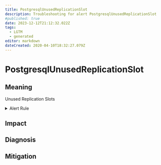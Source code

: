 ```yaml
---
title: PostgresqlUnusedReplicationSlot
description: Troubleshooting for alert PostgresqlUnusedReplicationSlot
#published: true
date: 2023-12-12T21:12:32.022Z
tags: 
  - LGTM
  - generated
editor: markdown
dateCreated: 2020-04-10T18:32:27.079Z
---
```


# PostgresqlUnusedReplicationSlot

## Meaning
[//]: # "Short paragraph that explains what the alert means"
Unused Replication Slots

<details>
  <summary>Alert Rule</summary>

{{% rule "postgresql/postgres-exporter.yml" "PostgresqlUnusedReplicationSlot" %}}

<!-- Rule when generated

```yaml
alert: PostgresqlUnusedReplicationSlot
expr: pg_replication_slots_active == 0
for: 1m
labels:
    severity: warning
annotations:
    summary: Postgresql unused replication slot (instance {{ $labels.instance }})
    description: |-
        Unused Replication Slots
          VALUE = {{ $value }}
          LABELS = {{ $labels }}
    runbook: https://github.com/srerun/prometheus-alerts/blob/main/content/runbooks/postgres-exporter/PostgresqlUnusedReplicationSlot.md

```

-->

</details>


## Impact
[//]: # "What could / will happen if the alert is not addressed"



## Diagnosis
[//]: # "Steps to take to identify the cause of the problem"



## Mitigation
[//]: # "The steps necessary to resolve the alert"
